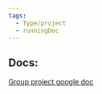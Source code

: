 ```yaml
---
tags:
  - Type/project
  - runningDoc
---
```

## Docs:

[Group project google doc](https://docs.google.com/document/d/13f44lAcEZkWI-CjcMkO0g82YUIvXZN2dl_XrWbKhaMQ/edit?tab=t.0)
